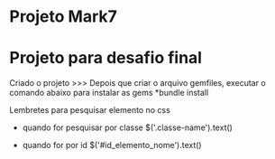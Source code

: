 # Projeto Mark7
# Projeto para desafio final

Criado o projeto >>>
Depois que criar o arquivo gemfiles, executar o comando abaixo para instalar as gems
*bundle install


Lembretes para pesquisar elemento no css
- quando for pesquisar por classe
$('.classe-name').text()

- quando for por id
$('#id_elemento_nome').text()